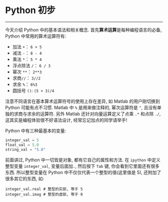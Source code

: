 # Python 初步

---

今天介绍 Python 中的基本语法和相关概念. 首先**算术运算**是每种编程语言的必备, Python  中常用的算术运算符有:

* 加法 `+`： `6 + 5`
* 减法 `-`： `8 - 4`
* 乘法 `*`： `5 * 4`
* 浮点除法 `/`： `6 / 3` 
* 幂次 `**`： `2**3`
* 求商`//`： `3//2`
* 求余 `%`： `6%3`
* 圆括号 `()`: `(5 + 3)/4`

注意不同语言在基本算术运算符号的使用上存在差异, 如 Matlab 的用户刚切换到 Python 可能有点不习惯. Matlab 中 `%` 是用来做注释的, 幂次运算符是 `^`, 且没有单独的求商与求余的运算符. 另外 Matlab 还针对向量运算定义了点乘 `.*` 和点除 `./`, 这其实是编程体验很不好语法设计, 经常忘记加点的同学请举手! 

Python 中有三种最基本的变量:

```python
integer_val = 5
float_val = 5.0
string_val = "5.0"
```

前面讲过, Python 中一切皆是对象, 都有它自己的属性和方法. 在 `ipython` 中定义整型变量 `integer_val`, 变量后面加`.`, 然后按下 `Tab` 键, 你会看到它里面还有很多东西. 所以整型变量在 Python 中不仅仅代表一个整型的值(这里值是 5), 还附加了很多其它的东西, 如:

```
integer_val.real # 整型的实部, 等于 5
integer_val.imag # 整型的虚部, 等于 0
```







